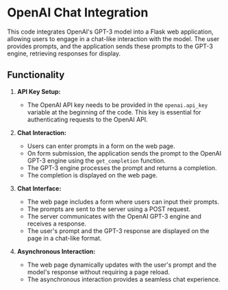 # OpenAI Chat Integration

This code integrates OpenAI's GPT-3 model into a Flask web application, allowing users to engage in a chat-like interaction with the model. The user provides prompts, and the application sends these prompts to the GPT-3 engine, retrieving responses for display.

## Functionality

1. **API Key Setup:**
   - The OpenAI API key needs to be provided in the `openai.api_key` variable at the beginning of the code. This key is essential for authenticating requests to the OpenAI API.

2. **Chat Interaction:**
   - Users can enter prompts in a form on the web page.
   - On form submission, the application sends the prompt to the OpenAI GPT-3 engine using the `get_completion` function.
   - The GPT-3 engine processes the prompt and returns a completion.
   - The completion is displayed on the web page.

3. **Chat Interface:**
   - The web page includes a form where users can input their prompts.
   - The prompts are sent to the server using a POST request.
   - The server communicates with the OpenAI GPT-3 engine and receives a response.
   - The user's prompt and the GPT-3 response are displayed on the page in a chat-like format.

4. **Asynchronous Interaction:**
   - The web page dynamically updates with the user's prompt and the model's response without requiring a page reload.
   - The asynchronous interaction provides a seamless chat experience.
